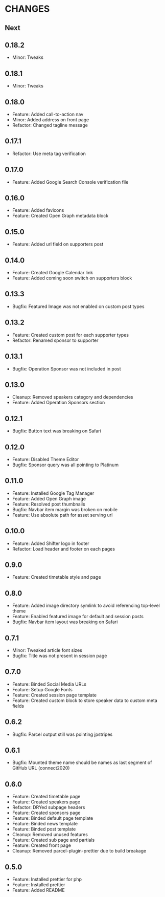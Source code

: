 # CHANGES

## Next

## 0.18.2

- Minor: Tweaks

## 0.18.1

- Minor: Tweaks

## 0.18.0

- Feature: Added call-to-action nav
- Minor: Added address on front page
- Refactor: Changed tagline message

## 0.17.1

- Refactor: Use meta tag verification

## 0.17.0

- Feature: Added Google Search Console verification file

## 0.16.0

- Feature: Added favicons
- Feature: Created Open Graph metadata block

## 0.15.0

- Feature: Added url field on supporters post

## 0.14.0

- Feature: Created Google Calendar link
- Feature: Added coming soon switch on supporters block

## 0.13.3

- Bugfix: Featured Image was not enabled on custom post types

## 0.13.2

- Feature: Created custom post for each supporter types
- Refactor: Renamed sponsor to supporter

## 0.13.1

- Bugfix: Operation Sponsor was not included in post

## 0.13.0

- Cleanup: Removed speakers category and dependencies
- Feature: Added Operation Sponsors section

## 0.12.1

- Bugfix: Button text was breaking on Safari

## 0.12.0

- Feature: Disabled Theme Editor
- Bugfix: Sponsor query was all pointing to Platinum

## 0.11.0

- Feature: Installed Google Tag Manager
- Feature: Added Open Graph image
- Feature: Resolved post thumbnails
- Bugfix: Navbar item margin was broken on mobile
- Feature: Use absolute path for asset serving url

## 0.10.0

- Feature: Added Shifter logo in footer
- Refactor: Load header and footer on each pages

## 0.9.0

- Feature: Created timetable style and page

## 0.8.0

- Feature: Added image directory symlink to avoid referencing top-level theme
- Feature: Enabled featured image for default and session posts
- Bugfix: Navbar item layout was breaking on Safari

## 0.7.1

- Minor: Tweaked article font sizes
- Bugfix: Title was not present in session page

## 0.7.0

- Feature: Binded Social Media URLs
- Feature: Setup Google Fonts
- Feature: Created session page template
- Feature: Created custom block to store speaker data to custom meta fields

## 0.6.2

- Bugfix: Parcel output still was pointing jpstripes

## 0.6.1

- Bugfix: Mounted theme name should be names as last segment of GitHub URL (connect2020)

## 0.6.0

- Feature: Created timetable page
- Feature: Created speakers page
- Refactor: DRYed subpage headers
- Feature: Created sponsors page
- Feature: Binded default page template
- Feature: Binded news template
- Feature: Binded post template
- Cleanup: Removed unused features
- Feature: Created sub page and partials
- Feature: Created front page
- Cleanup: Removed parcel-plugin-prettier due to build breakage

## 0.5.0

- Feature: Installed prettier for php
- Feature: Installed prettier
- Feature: Added README
